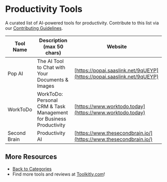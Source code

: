 # Productivity Tools

A curated list of AI-powered tools for productivity. Contribute to this list via our [Contributing Guidelines](../CONTRIBUTING.md).

| Tool Name | Description (max 50 chars) | Website |
|-----------|----------------------------|---------|
| Pop AI | The AI Tool to Chat with Your Documents & Images | [https://popai.saaslink.net/9qUEYP](https://popai.saaslink.net/9qUEYP) |
| WorkToDo | WorkToDo: Personal CRM & Task Management for Business Productivity | [https://www.worktodo.today](https://www.worktodo.today) |
| Second Brain | Productivity AI | [https://www.thesecondbrain.io/](https://www.thesecondbrain.io/) |

## More Resources
- [Back to Categories](https://github.com/ToolkitlyAI/awesome-ai-tools/blob/master/README.md)
- Find more tools and reviews at [Toolkitly.com](https://toolkitly.com)!
